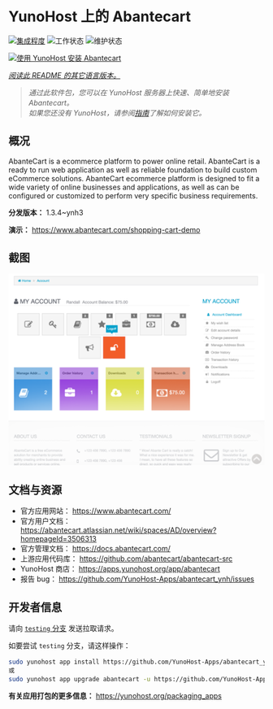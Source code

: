 <!--
注意：此 README 由 <https://github.com/YunoHost/apps/tree/master/tools/readme_generator> 自动生成
请勿手动编辑。
-->

# YunoHost 上的 Abantecart

[![集成程度](https://dash.yunohost.org/integration/abantecart.svg)](https://ci-apps.yunohost.org/ci/apps/abantecart/) ![工作状态](https://ci-apps.yunohost.org/ci/badges/abantecart.status.svg) ![维护状态](https://ci-apps.yunohost.org/ci/badges/abantecart.maintain.svg)

[![使用 YunoHost 安装 Abantecart](https://install-app.yunohost.org/install-with-yunohost.svg)](https://install-app.yunohost.org/?app=abantecart)

*[阅读此 README 的其它语言版本。](./ALL_README.md)*

> *通过此软件包，您可以在 YunoHost 服务器上快速、简单地安装 Abantecart。*  
> *如果您还没有 YunoHost，请参阅[指南](https://yunohost.org/install)了解如何安装它。*

## 概况

AbanteCart is a ecommerce platform to power online retail. AbanteCart is a ready to run web application as well as reliable foundation to build custom eCommerce solutions. AbanteCart ecommerce platform is designed to fit a wide variety of online businesses and applications, as well as can be configured or customized to perform very specific business requirements.

**分发版本：** 1.3.4~ynh3

**演示：** <https://www.abantecart.com/shopping-cart-demo>

## 截图

![Abantecart 的截图](./doc/screenshots/dashboard.png)

## 文档与资源

- 官方应用网站： <https://www.abantecart.com/>
- 官方用户文档： <https://abantecart.atlassian.net/wiki/spaces/AD/overview?homepageId=3506313>
- 官方管理文档： <https://docs.abantecart.com/>
- 上游应用代码库： <https://github.com/abantecart/abantecart-src>
- YunoHost 商店： <https://apps.yunohost.org/app/abantecart>
- 报告 bug： <https://github.com/YunoHost-Apps/abantecart_ynh/issues>

## 开发者信息

请向 [`testing` 分支](https://github.com/YunoHost-Apps/abantecart_ynh/tree/testing) 发送拉取请求。

如要尝试 `testing` 分支，请这样操作：

```bash
sudo yunohost app install https://github.com/YunoHost-Apps/abantecart_ynh/tree/testing --debug
或
sudo yunohost app upgrade abantecart -u https://github.com/YunoHost-Apps/abantecart_ynh/tree/testing --debug
```

**有关应用打包的更多信息：** <https://yunohost.org/packaging_apps>
